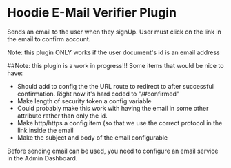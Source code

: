 Hoodie E-Mail Verifier Plugin
======================

Sends an email to the user when they signUp.  User must click on the link in the email to confirm account.

Note: this plugin ONLY works if the user document's id is an email address

##Note: this plugin is a work in progress!!!
Some items that would be nice to have:
* Should add to config the the URL route to redirect to after successful confirmation. Right now it's hard coded to "/#confirmed"
* Make length of security token a config variable
* Could probably make this work with having the email in some other attribute rather than only the id.
* Make http/https a config item (so that we use the correct protocol in the link inside the email
* Make the subject and body of the email configurable

Before sending email can be used, you need to configure
an email service in the Admin Dashboard.

